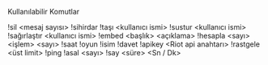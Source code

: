 Kullanılabilir Komutlar

!sil <mesaj sayısı>
!sihirdar <sihirdar ismi>
!taşı <kullanıcı ismi> <kanal>
!sustur <kullanıcı ismi>
!sağırlaştır <kullanıcı ismi>
!embed <başlık> <açıklama>
!hesapla <sayı> <işlem> <sayı>
!saat
!oyun <isim>
!isim <kullanici ismi> <yeni isim>
!davet
!apikey <Riot api anahtarı>
!rastgele <alt limit> <üst limit>
!ping
!asal <sayı>
!say <süre> <Sn / Dk>
